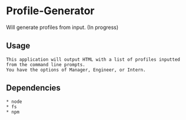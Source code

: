 # Profile-Generator
Will generate profiles from input. (In progress)

## Usage
```
This application will output HTML with a list of profiles inputted from the command line prompts. 
You have the options of Manager, Engineer, or Intern.
```

## Dependencies
```
* node
* fs
* npm
```
